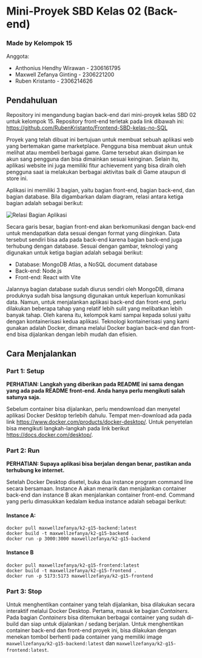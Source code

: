 # Mini-Proyek SBD Kelas 02 (Back-end)
### Made by Kelompok 15
Anggota:
- Anthonius Hendhy Wirawan - 2306161795
- Maxwell Zefanya Ginting - 2306221200
- Ruben Kristanto - 2306214626
## Pendahuluan
Repository ini mengandung bagian back-end dari mini-proyek kelas SBD 02 untuk kelompok 15. Repository front-end terletak pada link dibawah ini:  
https://github.com/RubenKristanto/Frontend-SBD-kelas-no-SQL  

Proyek yang telah dibuat ini bertujuan untuk membuat sebuah aplikasi web yang bertemakan game marketplace. Pengguna bisa membuat akun untuk melihat atau membeli berbagai game. Game tersebut akan disimpan ke akun sang pengguna dan bisa dimainkan sesuai keinginan. Selain itu, aplikasi website ini juga memiliki fitur achievement yang bisa diraih oleh pengguna saat ia melakukan berbagai aktivitas baik di Game ataupun di store ini.  

Aplikasi ini memiliki 3 bagian, yaitu bagian front-end, bagian back-end, dan bagian database. Bila digambarkan dalam diagram, relasi antara ketiga bagian adalah sebagai berikut:  

![Relasi Bagian Aplikasi](https://imgur.com/x1m181Q.png)  

Secara garis besar, bagian front-end akan berkomunikasi dengan back-end untuk mendapatkan data sesuai dengan format yang diinginkan. Data tersebut sendiri bisa ada pada back-end karena bagian back-end juga terhubung dengan database. Sesuai dengan gambar, teknologi yang digunakan untuk ketiga bagian adalah sebagai berikut:  
- Database: MongoDB Atlas, a NoSQL document database
- Back-end: Node.js
- Front-end: React with Vite

Jalannya bagian database sudah diurus sendiri oleh MongoDB, dimana produknya sudah bisa langsung digunakan untuk keperluan komunikasi data. Namun, untuk menjalankan aplikasi back-end dan front-end, perlu dilakukan beberapa tahap yang relatif lebih sulit yang melibatkan lebih banyak tahap. Oleh karena itu, kelompok kami sampai kepada solusi yaitu dengan kontainerisasi kedua aplikasi. Teknologi kontainerisasi yang kami gunakan adalah Docker, dimana melalui Docker bagian back-end dan front-end bisa dijalankan dengan lebih mudah dan efisien.  

## Cara Menjalankan
### Part 1: Setup
**PERHATIAN: Langkah yang diberikan pada README ini sama dengan yang ada pada README front-end. Anda hanya perlu mengikuti salah satunya saja.**  

Sebelum container bisa dijalankan, perlu mendownload dan menyetel aplikasi Docker Desktop terlebih dahulu. Tempat men-download ada pada link https://www.docker.com/products/docker-desktop/. Untuk penyetelan bisa mengikuti langkah-langkah pada link berikut https://docs.docker.com/desktop/.

### Part 2: Run
**PERHATIAN: Supaya aplikasi bisa berjalan dengan benar, pastikan anda terhubung ke internet.**  

Setelah Docker Desktop disetel, buka dua instance program command line secara bersamaan. Instance A akan menarik dan menjalankan container back-end dan instance B akan menjalankan container front-end. Command yang perlu dimasukkan kedalam kedua instance adalah sebagai berikut:  
#### Instance A:
    docker pull maxwellzefanya/k2-g15-backend:latest
    docker build -t maxwellzefanya/k2-g15-backend .
    docker run -p 3000:3000 maxwellzefanya/k2-g15-backend
#### Instance B
    docker pull maxwellzefanya/k2-g15-frontend:latest
    docker build -t maxwellzefanya/k2-g15-frontend .
    docker run -p 5173:5173 maxwellzefanya/k2-g15-frontend
### Part 3: Stop
Untuk menghentikan container yang telah dijalankan, bisa dilakukan secara interaktif melalui Docker Desktop. Pertama, masuk ke bagian *Containers*. Pada bagian *Containers* bisa ditemukan berbagai container yang sudah di-build dan siap untuk dijalankan / sedang berjalan. Untuk menghentikan container back-end dan front-end proyek ini, bisa dilakukan dengan menekan tombol berhenti pada container yang memiliki image `maxwellzefanya/k2-g15-backend:latest` dan `maxwellzefanya/k2-g15-frontend:latest`.

